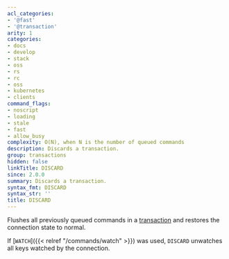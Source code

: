 ```yaml
---
acl_categories:
- '@fast'
- '@transaction'
arity: 1
categories:
- docs
- develop
- stack
- oss
- rs
- rc
- oss
- kubernetes
- clients
command_flags:
- noscript
- loading
- stale
- fast
- allow_busy
complexity: O(N), when N is the number of queued commands
description: Discards a transaction.
group: transactions
hidden: false
linkTitle: DISCARD
since: 2.0.0
summary: Discards a transaction.
syntax_fmt: DISCARD
syntax_str: ''
title: DISCARD
---
```

Flushes all previously queued commands in a [transaction][tt] and restores the
connection state to normal.

[tt]: /develop/interact/transactions

If [`WATCH`]({{< relref "/commands/watch" >}}) was used, `DISCARD` unwatches all keys watched by the connection.
